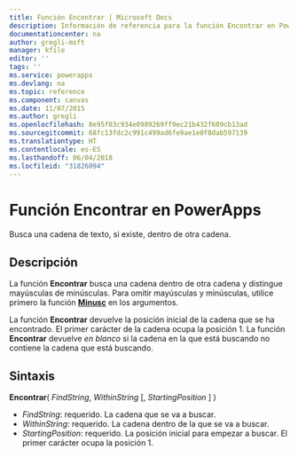 ```yaml
---
title: Función Encontrar | Microsoft Docs
description: Información de referencia para la función Encontrar en PowerApps, incluidos ejemplos y sintaxis
documentationcenter: na
author: gregli-msft
manager: kfile
editor: ''
tags: ''
ms.service: powerapps
ms.devlang: na
ms.topic: reference
ms.component: canvas
ms.date: 11/07/2015
ms.author: gregli
ms.openlocfilehash: 8e95f03c934e0989269ff9ec21b432f609cb13ad
ms.sourcegitcommit: 68fc13fdc2c991c499ad6fe9ae1e0f8dab597139
ms.translationtype: HT
ms.contentlocale: es-ES
ms.lasthandoff: 06/04/2018
ms.locfileid: "31826094"
---
```

# <a name="find-function-in-powerapps"></a>Función Encontrar en PowerApps
Busca una cadena de texto, si existe, dentro de otra cadena.

## <a name="description"></a>Descripción
La función **Encontrar** busca una cadena dentro de otra cadena y distingue mayúsculas de minúsculas. Para omitir mayúsculas y minúsculas, utilice primero la función **[Minusc](function-lower-upper-proper.md)** en los argumentos.

La función **Encontrar** devuelve la posición inicial de la cadena que se ha encontrado.  El primer carácter de la cadena ocupa la posición 1. La función **Encontrar** devuelve *en blanco* si la cadena en la que está buscando no contiene la cadena que está buscando.

## <a name="syntax"></a>Sintaxis
**Encontrar**( *FindString*, *WithinString* [, *StartingPosition* ] )

* *FindString*: requerido.  La cadena que se va a buscar.
* *WithinString*: requerido.  La cadena dentro de la que se va a buscar.
* *StartingPosition*: requerido.  La posición inicial para empezar a buscar.  El primer carácter ocupa la posición 1.

